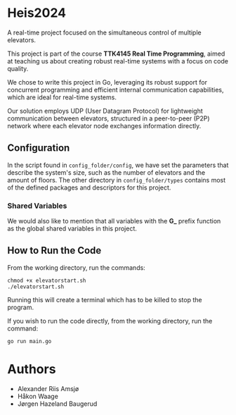 # Heis2024
A real-time project focused on the simultaneous control of multiple elevators.

This project is part of the course **TTK4145 Real Time Programming**, aimed at teaching us about creating robust real-time systems with a focus on code quality.

We chose to write this project in Go, leveraging its robust support for concurrent programming and efficient internal communication capabilities, which are ideal for real-time systems.

Our solution employs UDP (User Datagram Protocol) for lightweight communication between elevators, structured in a peer-to-peer (P2P) network where each elevator node exchanges information directly.

## Configuration
In the script found in `config_folder/config`, we have set the parameters that describe the system's size, such as the number of elevators and the amount of floors. The other directory in `config_folder/types` contains most of the defined packages and descriptors for this project.

### Shared Variables
We would also like to mention that all variables with the **G_** prefix function as the global shared variables in this project.

## How to Run the Code
From the working directory, run the commands:

    chmod +x elevatorstart.sh 
    ./elevatorstart.sh

Running this will create a terminal which has to be killed to stop the program.

If you wish to run the code directly, from the working directory, run the command: 

    go run main.go

# Authors
* Alexander Riis Amsjø
* Håkon Waage
* Jørgen Hazeland Baugerud
